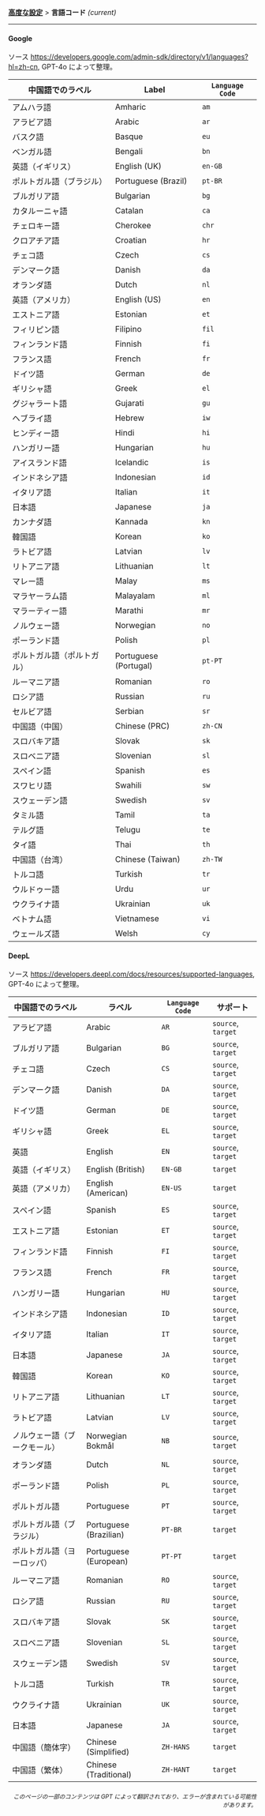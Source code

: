[**高度な設定**](./introduction.md) > **言語コード** _(current)_

---

#### Google

ソース <https://developers.google.com/admin-sdk/directory/v1/languages?hl=zh-cn>, GPT-4o によって整理。

| 中国語でのラベル | Label | `Language Code` |
| --- | --- | --- |
| アムハラ語 | Amharic | `am` |
| アラビア語 | Arabic | `ar` |
| バスク語 | Basque | `eu` |
| ベンガル語 | Bengali | `bn` |
| 英語（イギリス） | English (UK) | `en-GB` |
| ポルトガル語（ブラジル） | Portuguese (Brazil) | `pt-BR` |
| ブルガリア語 | Bulgarian | `bg` |
| カタルーニャ語 | Catalan | `ca` |
| チェロキー語 | Cherokee | `chr` |
| クロアチア語 | Croatian | `hr` |
| チェコ語 | Czech | `cs` |
| デンマーク語 | Danish | `da` |
| オランダ語 | Dutch | `nl` |
| 英語（アメリカ） | English (US) | `en` |
| エストニア語 | Estonian | `et` |
| フィリピン語 | Filipino | `fil` |
| フィンランド語 | Finnish | `fi` |
| フランス語 | French | `fr` |
| ドイツ語 | German | `de` |
| ギリシャ語 | Greek | `el` |
| グジャラート語 | Gujarati | `gu` |
| ヘブライ語 | Hebrew | `iw` |
| ヒンディー語 | Hindi | `hi` |
| ハンガリー語 | Hungarian | `hu` |
| アイスランド語 | Icelandic | `is` |
| インドネシア語 | Indonesian | `id` |
| イタリア語 | Italian | `it` |
| 日本語 | Japanese | `ja` |
| カンナダ語 | Kannada | `kn` |
| 韓国語 | Korean | `ko` |
| ラトビア語 | Latvian | `lv` |
| リトアニア語 | Lithuanian | `lt` |
| マレー語 | Malay | `ms` |
| マラヤーラム語 | Malayalam | `ml` |
| マラーティー語 | Marathi | `mr` |
| ノルウェー語 | Norwegian | `no` |
| ポーランド語 | Polish | `pl` |
| ポルトガル語（ポルトガル） | Portuguese (Portugal) | `pt-PT` |
| ルーマニア語 | Romanian | `ro` |
| ロシア語 | Russian | `ru` |
| セルビア語 | Serbian | `sr` |
| 中国語（中国） | Chinese (PRC) | `zh-CN` |
| スロバキア語 | Slovak | `sk` |
| スロベニア語 | Slovenian | `sl` |
| スペイン語 | Spanish | `es` |
| スワヒリ語 | Swahili | `sw` |
| スウェーデン語 | Swedish | `sv` |
| タミル語 | Tamil | `ta` |
| テルグ語 | Telugu | `te` |
| タイ語 | Thai | `th` |
| 中国語（台湾） | Chinese (Taiwan) | `zh-TW` |
| トルコ語 | Turkish | `tr` |
| ウルドゥー語 | Urdu | `ur` |
| ウクライナ語 | Ukrainian | `uk` |
| ベトナム語 | Vietnamese | `vi` |
| ウェールズ語 | Welsh | `cy` |


#### DeepL
ソース <https://developers.deepl.com/docs/resources/supported-languages>, GPT-4o によって整理。

| 中国語でのラベル | ラベル | `Language Code`| サポート |
| --- | --- | --- | --- |
| アラビア語 | Arabic | `AR` | `source`, `target` |
| ブルガリア語 | Bulgarian | `BG` | `source`, `target` |
| チェコ語 | Czech | `CS` | `source`, `target` |
| デンマーク語 | Danish | `DA` | `source`, `target` |
| ドイツ語 | German | `DE` | `source`, `target` |
| ギリシャ語 | Greek | `EL` | `source`, `target` |
| 英語 | English | `EN` | `source`, `target` |
| 英語（イギリス） | English (British) | `EN-GB` | `target` |
| 英語（アメリカ） | English (American) | `EN-US` | `target` |
| スペイン語 | Spanish | `ES` | `source`, `target` |
| エストニア語 | Estonian | `ET` | `source`, `target` |
| フィンランド語 | Finnish | `FI` | `source`, `target` |
| フランス語 | French | `FR` | `source`, `target` |
| ハンガリー語 | Hungarian | `HU` | `source`, `target` |
| インドネシア語 | Indonesian | `ID` | `source`, `target` |
| イタリア語 | Italian | `IT` | `source`, `target` |
| 日本語 | Japanese | `JA` | `source`, `target` |
| 韓国語 | Korean | `KO` | `source`, `target` |
| リトアニア語 | Lithuanian | `LT` | `source`, `target` |
| ラトビア語 | Latvian | `LV` | `source`, `target` |
| ノルウェー語（ブークモール） | Norwegian Bokmål | `NB` | `source`, `target` |
| オランダ語 | Dutch | `NL` | `source`, `target` |
| ポーランド語 | Polish | `PL` | `source`, `target` |
| ポルトガル語 | Portuguese | `PT` | `source`, `target` |
| ポルトガル語（ブラジル） | Portuguese (Brazilian) | `PT-BR` | `target` |
| ポルトガル語（ヨーロッパ） | Portuguese (European) | `PT-PT` | `target` |
| ルーマニア語 | Romanian | `RO` | `source`, `target` |
| ロシア語 | Russian | `RU` | `source`, `target` |
| スロバキア語 | Slovak | `SK` | `source`, `target` |
| スロベニア語 | Slovenian | `SL` | `source`, `target` |
| スウェーデン語 | Swedish | `SV` | `source`, `target` |
| トルコ語 | Turkish | `TR` | `source`, `target` |
| ウクライナ語 | Ukrainian | `UK` | `source`, `target` |
| 日本語 | Japanese | `JA` | `source`, `target` |
| 中国語（簡体字） | Chinese (Simplified) | `ZH-HANS` | `target` |
| 中国語（繁体） | Chinese (Traditional) | `ZH-HANT` | `target` |

<div align="right"> 
<h6><small>このページの一部のコンテンツは GPT によって翻訳されており、エラーが含まれている可能性があります。</small></h6>
